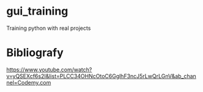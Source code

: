 # gui_training
Training python with real projects

# Bibliografy

https://www.youtube.com/watch?v=yQSEXcf6s2I&list=PLCC34OHNcOtoC6GglhF3ncJ5rLwQrLGnV&ab_channel=Codemy.com
